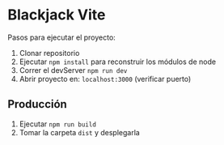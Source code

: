 # Blackjack Vite

Pasos para ejecutar el proyecto:

1. Clonar repositorio
2. Ejecutar ```npm install``` para reconstruir los módulos de node
3. Correr el devServer ```npm run dev```
4. Abrir proyecto en: ```localhost:3000``` (verificar puerto)

## Producción

1. Ejecutar ```npm run build```
2. Tomar la carpeta ```dist``` y desplegarla